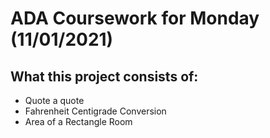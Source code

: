 # ADA Coursework for Monday (11/01/2021)

## What this project consists of:
 - Quote a quote
 - Fahrenheit Centigrade Conversion
 - Area of a Rectangle Room